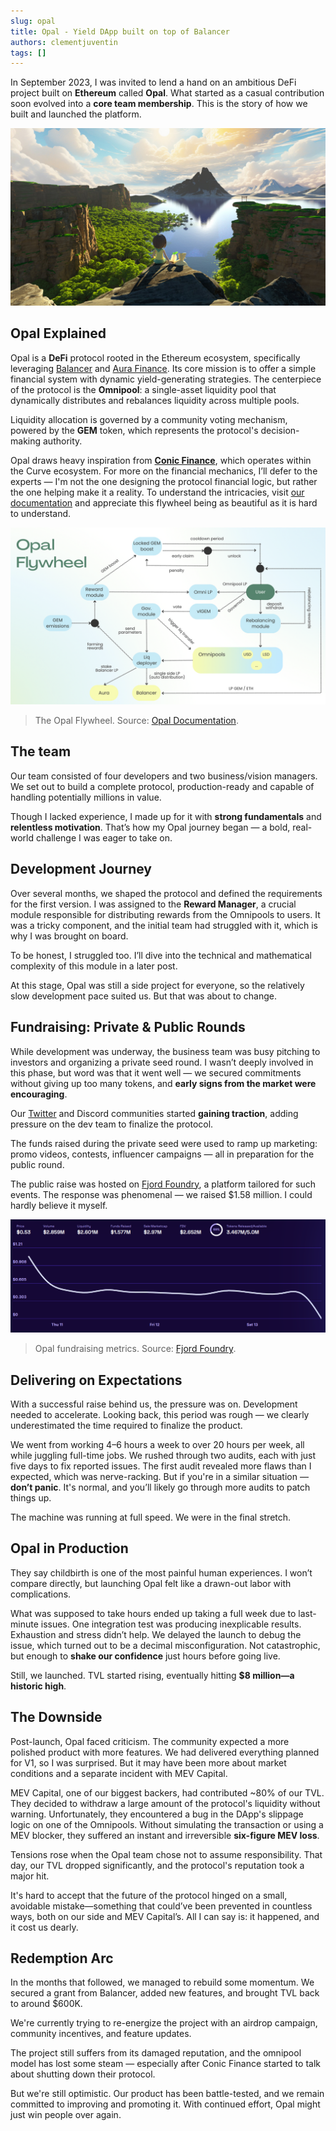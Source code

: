 ```yaml
---
slug: opal 
title: Opal - Yield DApp built on top of Balancer
authors: clementjuventin
tags: []
---
```


In September 2023, I was invited to lend a hand on an ambitious DeFi project built on **Ethereum** called **Opal**. What started as a casual contribution soon evolved into a **core team membership**. This is the story of how we built and launched the platform.

<!-- truncate -->

![Opal Cover](/img/opal_cover.jpeg)

## Opal Explained

Opal is a **DeFi** protocol rooted in the Ethereum ecosystem, specifically leveraging [Balancer](https://balancer.fi/) and [Aura Finance](https://aura.finance/). Its core mission is to offer a simple financial system with dynamic yield-generating strategies. The centerpiece of the protocol is the **Omnipool**: a single-asset liquidity pool that dynamically distributes and rebalances liquidity across multiple pools.

Liquidity allocation is governed by a community voting mechanism, powered by the **GEM** token, which represents the protocol's decision-making authority.

Opal draws heavy inspiration from [**Conic Finance**](https://conic.finance/), which operates within the Curve ecosystem. For more on the financial mechanics, I’ll defer to the experts — I'm not the one designing the protocol financial logic, but rather the one helping make it a reality. To understand the intricacies, visit [our documentation](https://docs.opaldefi.xyz/) and appreciate this flywheel being as beautiful as it is hard to understand.

![Opal Flywheel](/img/opal_flywheel.png)
> The Opal Flywheel. Source: [Opal Documentation](https://docs.opaldefi.xyz/).

## The team

Our team consisted of four developers and two business/vision managers. We set out to build a complete protocol, production-ready and capable of handling potentially millions in value.

Though I lacked experience, I made up for it with **strong fundamentals** and **relentless motivation**. That’s how my Opal journey began — a bold, real-world challenge I was eager to take on.

## Development Journey

Over several months, we shaped the protocol and defined the requirements for the first version. I was assigned to the **Reward Manager**, a crucial module responsible for distributing rewards from the Omnipools to users. It was a tricky component, and the initial team had struggled with it, which is why I was brought on board.

To be honest, I struggled too. I’ll dive into the technical and mathematical complexity of this module in a later post.

At this stage, Opal was still a side project for everyone, so the relatively slow development pace suited us. But that was about to change.

## Fundraising: Private & Public Rounds

While development was underway, the business team was busy pitching to investors and organizing a private seed round. I wasn’t deeply involved in this phase, but word was that it went well — we secured commitments without giving up too many tokens, and **early signs from the market were encouraging**.

Our [Twitter](https://x.com/opaldefi) and Discord communities started **gaining traction**, adding pressure on the dev team to finalize the protocol.

The funds raised during the private seed were used to ramp up marketing: promo videos, contests, influencer campaigns — all in preparation for the public round.

The public raise was hosted on [Fjord Foundry](https://app.fjordfoundry.com/token-sales/0x1F272Ab2BDc512cb59e7b49485eFE16d2d7F9ffa), a platform tailored for such events. The response was phenomenal — we raised $1.58 million. I could hardly believe it myself.

![Opal fundraising metrics](/img/opal_fundraise.png)
> Opal fundraising metrics. Source: [Fjord Foundry](https://app.fjordfoundry.com/token-sales/0x1F272Ab2BDc512cb59e7b49485eFE16d2d7F9ffa).

## Delivering on Expectations 

With a successful raise behind us, the pressure was on. Development needed to accelerate. Looking back, this period was rough — we clearly underestimated the time required to finalize the product.

We went from working 4–6 hours a week to over 20 hours per week, all while juggling full-time jobs. We rushed through two audits, each with just five days to fix reported issues. The first audit revealed more flaws than I expected, which was nerve-racking. But if you're in a similar situation — **don’t panic**. It's normal, and you’ll likely go through more audits to patch things up.

The machine was running at full speed. We were in the final stretch.

## Opal in Production

They say childbirth is one of the most painful human experiences. I won’t compare directly, but launching Opal felt like a drawn-out labor with complications.

What was supposed to take hours ended up taking a full week due to last-minute issues. One integration test was producing inexplicable results. Exhaustion and stress didn’t help. We delayed the launch to debug the issue, which turned out to be a decimal misconfiguration. Not catastrophic, but enough to **shake our confidence** just hours before going live.

Still, we launched. TVL started rising, eventually hitting **$8 million—a historic high**.

## The Downside

Post-launch, Opal faced criticism. The community expected a more polished product with more features. We had delivered everything planned for V1, so I was surprised. But it may have been more about market conditions and a separate incident with MEV Capital.

MEV Capital, one of our biggest backers, had contributed ~80% of our TVL. They decided to withdraw a large amount of the protocol's liquidity without warning. Unfortunately, they encountered a bug in the DApp's slippage logic on one of the Omnipools. Without simulating the transaction or using a MEV blocker, they suffered an instant and irreversible **six-figure MEV loss**.

Tensions rose when the Opal team chose not to assume responsibility. That day, our TVL dropped significantly, and the protocol's reputation took a major hit.

It's hard to accept that the future of the protocol hinged on a small, avoidable mistake—something that could’ve been prevented in countless ways, both on our side and MEV Capital’s. All I can say is: it happened, and it cost us dearly.

## Redemption Arc

In the months that followed, we managed to rebuild some momentum. We secured a grant from Balancer, added new features, and brought TVL back to around $600K.

We're currently trying to re-energize the project with an airdrop campaign, community incentives, and feature updates.

The project still suffers from its damaged reputation, and the omnipool model has lost some steam — especially after Conic Finance started to talk about shutting down their protocol.

But we're still optimistic. Our product has been battle-tested, and we remain committed to improving and promoting it. With continued effort, Opal might just win people over again.